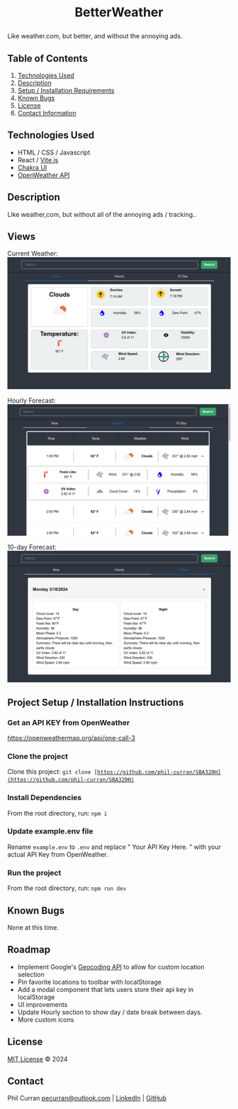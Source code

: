 # <p align="center">BetterWeather</p>

Like weather.com, but better, and without the annoying ads.

## Table of Contents

1. [Technologies Used](#technologies)
2. [Description](#description)
3. [Setup / Installation Requirements](#setup)
4. [Known Bugs](#bugs)
5. [License](#license)
6. [Contact Information](#contact)

## Technologies Used <a id="technologies"></a>

- HTML / CSS / Javascript
- React / [Vite.js](https://vitejs.dev/)
- [Chakra UI](https://chakra-ui.com/)
- [OpenWeather API](https://openweathermap.org/api/one-call-3)

## Description <a id="description"></a>

Like weather,com, but without all of the annoying ads / tracking..

## Views

Current Weather:
![alt text](./public/now.png)

Hourly Forecast:
![alt text](./public/hourly.png)

10-day Forecast:
![alt text](./public/10-day.png)

## Project Setup / Installation Instructions <a id="setup"></a>

### Get an API KEY from OpenWeather

https://openweathermap.org/api/one-call-3

### Clone the project

Clone this project: <code>git clone [https://github.com/phil-curran/SBA320H](https://github.com/phil-curran/SBA320H)</code>

### Install Dependencies

From the root directory, run: <code>npm i</code>

### Update example.env file

Rename <code>example.env</code> to <code>.env</code> and replace " Your API Key Here. " with your actual API Key from OpenWeather.

### Run the project

From the root directory, run: <code>npm run dev</code>

## Known Bugs <a id="bugs"></a>

None at this time.

## Roadmap

- Implement Google's [Geocoding API](https://developers.google.com/maps/documentation/geocoding/overview) to allow for custom location selection
- Pin favorite locations to toolbar with localStorage
- Add a modal component that lets users store their api key in localStorage
- UI improvements
- Update Hourly section to show day / date break between days.
- More custom icons

## License <a id="license"></a>

[MIT License](https://opensource.org/licenses/MIT) © 2024

## Contact <a id="contact"></a>

Phil Curran [pecurran@outlook.com](mailto:pecurran@outlook.com) | [LinkedIn](https://www.linkedin.com/in/philcurran/) | [GitHub](https://github.com/phil-curran)
